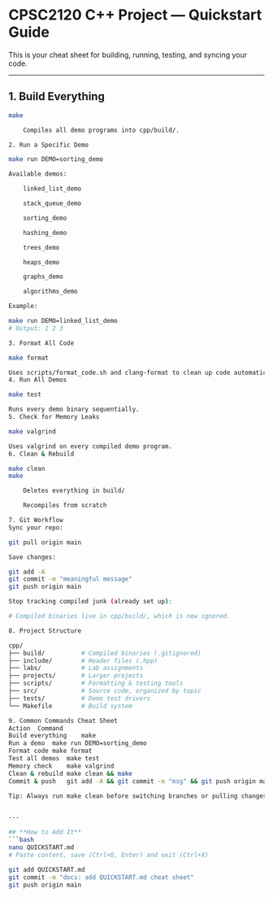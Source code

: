 # CPSC2120 C++ Project — Quickstart Guide

This is your cheat sheet for building, running, testing, and syncing your code.

---

## **1. Build Everything**
```bash
make

    Compiles all demo programs into cpp/build/.

2. Run a Specific Demo

make run DEMO=sorting_demo

Available demos:

    linked_list_demo

    stack_queue_demo

    sorting_demo

    hashing_demo

    trees_demo

    heaps_demo

    graphs_demo

    algorithms_demo

Example:

make run DEMO=linked_list_demo
# Output: 1 2 3

3. Format All Code

make format

Uses scripts/format_code.sh and clang-format to clean up code automatically.
4. Run All Demos

make test

Runs every demo binary sequentially.
5. Check for Memory Leaks

make valgrind

Uses valgrind on every compiled demo program.
6. Clean & Rebuild

make clean
make

    Deletes everything in build/

    Recompiles from scratch

7. Git Workflow
Sync your repo:

git pull origin main

Save changes:

git add -A
git commit -m "meaningful message"
git push origin main

Stop tracking compiled junk (already set up):

# Compiled binaries live in cpp/build/, which is now ignored.

8. Project Structure

cpp/
├── build/          # Compiled binaries (.gitignored)
├── include/        # Header files (.hpp)
├── labs/           # Lab assignments
├── projects/       # Larger projects
├── scripts/        # Formatting & testing tools
├── src/            # Source code, organized by topic
├── tests/          # Demo test drivers
└── Makefile        # Build system

9. Common Commands Cheat Sheet
Action	Command
Build everything	make
Run a demo	make run DEMO=sorting_demo
Format code	make format
Test all demos	make test
Memory check	make valgrind
Clean & rebuild	make clean && make
Commit & push	git add -A && git commit -m "msg" && git push origin main

Tip: Always run make clean before switching branches or pulling changes to prevent stale binaries from breaking builds.


---

## **How to Add It**
```bash
nano QUICKSTART.md
# Paste content, save (Ctrl+O, Enter) and exit (Ctrl+X)

git add QUICKSTART.md
git commit -m "docs: add QUICKSTART.md cheat sheet"
git push origin main
